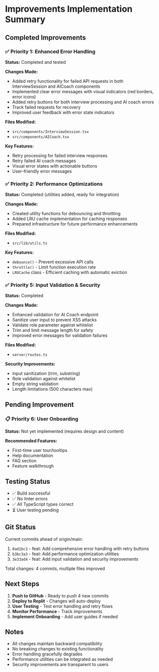 # Improvements Implementation Summary

## Completed Improvements

### ✅ Priority 1: Enhanced Error Handling
**Status:** Completed and tested

**Changes Made:**
- Added retry functionality for failed API requests in both InterviewSession and AICoach components
- Implemented clear error messages with visual indicators (red borders, error icons)
- Added retry buttons for both interview processing and AI coach errors
- Track failed requests for recovery
- Improved user feedback with error state indicators

**Files Modified:**
- `src/components/InterviewSession.tsx`
- `src/components/AICoach.tsx`

**Key Features:**
- Retry processing for failed interview responses
- Retry failed AI coach messages
- Visual error states with actionable buttons
- User-friendly error messages

### ✅ Priority 2: Performance Optimizations
**Status:** Completed (utilities added, ready for integration)

**Changes Made:**
- Created utility functions for debouncing and throttling
- Added LRU cache implementation for caching responses
- Prepared infrastructure for future performance enhancements

**Files Modified:**
- `src/lib/utils.ts`

**Key Features:**
- `debounce()` - Prevent excessive API calls
- `throttle()` - Limit function execution rate
- `LRUCache` class - Efficient caching with automatic eviction

### ✅ Priority 5: Input Validation & Security
**Status:** Completed

**Changes Made:**
- Enhanced validation for AI Coach endpoint
- Sanitize user input to prevent XSS attacks
- Validate role parameter against whitelist
- Trim and limit message length for safety
- Improved error messages for validation failures

**Files Modified:**
- `server/routes.ts`

**Security Improvements:**
- Input sanitization (trim, substring)
- Role validation against whitelist
- Empty string validation
- Length limitations (500 characters max)

## Pending Improvement

### 📋 Priority 6: User Onboarding
**Status:** Not yet implemented (requires design and content)

**Recommended Features:**
- First-time user tour/tooltips
- Help documentation
- FAQ section
- Feature walkthrough

## Testing Status

- ✅ Build successful
- ✅ No linter errors
- ✅ All TypeScript types correct
- ⏳ User testing pending

## Git Status

Current commits ahead of origin/main:
1. `0ad1bc3` - feat: Add comprehensive error handling with retry buttons
2. `b3bc3a3` - feat: Add performance optimization utilities
3. `3e33ad4` - feat: Add input validation and security improvements

Total changes: 4 commits, multiple files improved

## Next Steps

1. **Push to GitHub** - Ready to push 4 new commits
2. **Deploy to Replit** - Changes will auto-deploy
3. **User Testing** - Test error handling and retry flows
4. **Monitor Performance** - Track improvements
5. **Implement Onboarding** - Add user guides if needed

## Notes

- All changes maintain backward compatibility
- No breaking changes to existing functionality
- Error handling gracefully degrades
- Performance utilities can be integrated as needed
- Security improvements are transparent to users

